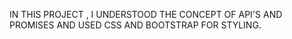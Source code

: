 IN THIS PROJECT , I UNDERSTOOD  THE CONCEPT OF API'S AND PROMISES AND USED CSS AND BOOTSTRAP FOR STYLING.
